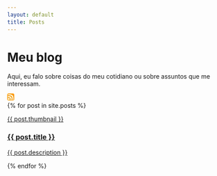 ```yaml
---
layout: default
title: Posts
---
```

<div class="center">
    <hgroup>
        <h1>Meu blog</h1>
        <p>Aqui, eu falo sobre coisas do meu cotidiano ou sobre assuntos que me
        interessam.</p>
    </hgroup>
    <a href="/pages/blog/rss.xml"><img style="border-radius:3px" width="16px" src="/assets/img/rss.webp" /></a>
</div>
<div class="center">
{% for post in site.posts %}
    <article class="card">
      <a title="{{ post.date | date: '%d/%m/%Y' }}" class="post-link" href="{{ post.url }}">
      <div class="center">
        <div class="thumbnail">
          <p class="center">
            {{ post.thumbnail }}
          </p>
        </div>
      </div>
        <hgroup>
          <h3>{{ post.title }}</h3>
          <p>{{ post.description }}</p>
        </hgroup>
      </a>
    </article>
{% endfor %}
</div>

